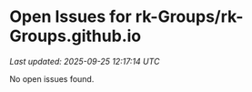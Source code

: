 # Open Issues for rk-Groups/rk-Groups.github.io

*Last updated: 2025-09-25 12:17:14 UTC*

No open issues found.
